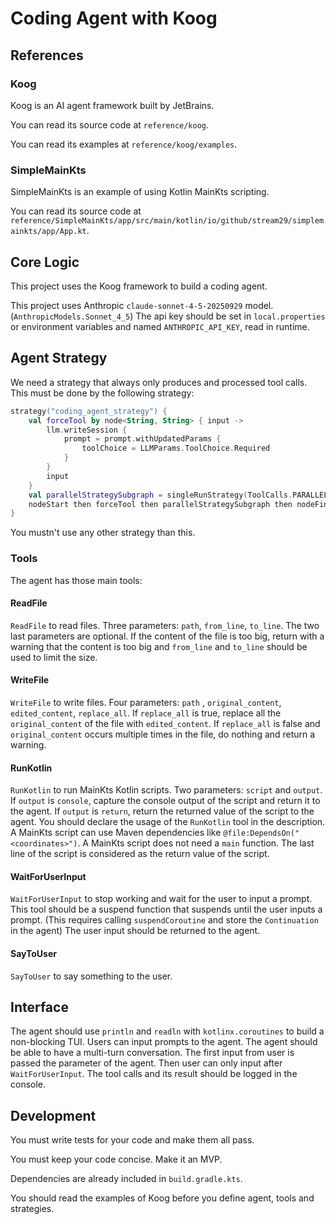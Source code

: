 # Coding Agent with Koog

## References

### Koog

Koog is an AI agent framework built by JetBrains.

You can read its source code at `reference/koog`.

You can read its examples at `reference/koog/examples`.

### SimpleMainKts

SimpleMainKts is an example of using Kotlin MainKts scripting.

You can read its source code at `reference/SimpleMainKts/app/src/main/kotlin/io/github/stream29/simplemainkts/app/App.kt`.

## Core Logic

This project uses the Koog framework to build a coding agent.

This project uses Anthropic `claude-sonnet-4-5-20250929` model. (`AnthropicModels.Sonnet_4_5`)
The api key should be set in `local.properties` or environment variables and named `ANTHROPIC_API_KEY`, read in runtime. 

## Agent Strategy

We need a strategy that always only produces and processed tool calls.
This must be done by the following strategy: 

```kotlin
strategy("coding_agent_strategy") {
    val forceTool by node<String, String> { input ->
        llm.writeSession {
            prompt = prompt.withUpdatedParams {
                toolChoice = LLMParams.ToolChoice.Required
            }
        }
        input
    }
    val parallelStrategySubgraph = singleRunStrategy(ToolCalls.PARALLEL)
    nodeStart then forceTool then parallelStrategySubgraph then nodeFinish
}
```

You mustn't use any other strategy than this.

### Tools

The agent has those main tools:

#### ReadFile

`ReadFile` to read files. Three parameters: `path`, `from_line`, `to_line`. The two last parameters are optional. 
If the content of the file is too big, return with a warning that the content is too big and `from_line` and `to_line` should be used to limit the size.

#### WriteFile

`WriteFile` to write files. Four parameters: `path` , `original_content`, `edited_content`, `replace_all`.
If `replace_all` is true, replace all the `original_content` of the file with `edited_content`.
If `replace_all` is false and `original_content` occurs multiple times in the file, do nothing and return a warning.

#### RunKotlin

`RunKotlin` to run MainKts Kotlin scripts. Two parameters: `script` and `output`.
If `output` is `console`, capture the console output of the script and return it to the agent.
If `output` is `return`, return the returned value of the script to the agent.
You should declare the usage of the `RunKotlin` tool in the description.
A MainKts script can use Maven dependencies like `@file:DependsOn("<coordinates>")`.
A MainKts script does not need a `main` function.
The last line of the script is considered as the return value of the script.

#### WaitForUserInput

`WaitForUserInput` to stop working and wait for the user to input a prompt.
This tool should be a suspend function that suspends until the user inputs a prompt.
(This requires calling `suspendCoroutine` and store the `Continuation` in the agent)
The user input should be returned to the agent.

#### SayToUser

`SayToUser` to say something to the user.

## Interface

The agent should use `println` and `readln` with `kotlinx.coroutines` to build a non-blocking TUI.
Users can input prompts to the agent.
The agent should be able to have a multi-turn conversation.
The first input from user is passed the parameter of the agent.
Then user can only input after `WaitForUserInput`.
The tool calls and its result should be logged in the console.

## Development

You must write tests for your code and make them all pass.

You must keep your code concise. Make it an MVP.

Dependencies are already included in `build.gradle.kts`.

You should read the examples of Koog before you define agent, tools and strategies.